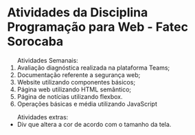 <h1>Atividades da Disciplina Programação para Web - Fatec Sorocaba</h1>
<table>
  <ol>
    Atividades Semanais:
    <li>Avaliação diagnóstica realizada na plataforma Teams;</li>
    <li>Documentação referente a segurança web;</li>
    <li>Website utilizando componentes básicos;</li>
    <li>Página web utilizando HTML semântico;</li>
    <li>Página de notícias utilizando flexbox.</li>
    <li>Operações básicas e média utilizando JavaScript</li>
  </ol>
  <ul>
  Atividades extras:
  <li>Div que altera a cor de acordo com o tamanho da tela.</li>
  </ul>
</table>
